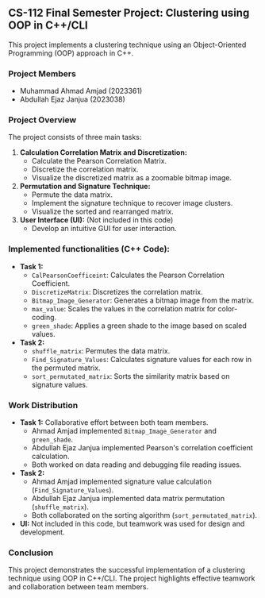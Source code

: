 ## CS-112 Final Semester Project: Clustering using OOP in C++/CLI

This project implements a clustering technique using an Object-Oriented Programming (OOP) approach in C++.

### Project Members

* Muhammad Ahmad Amjad (2023361)
* Abdullah Ejaz Janjua (2023038)

### Project Overview

The project consists of three main tasks:

1. **Calculation Correlation Matrix and Discretization:**
    * Calculate the Pearson Correlation Matrix.
    * Discretize the correlation matrix.
    * Visualize the discretized matrix as a zoomable bitmap image.
2. **Permutation and Signature Technique:**
    * Permute the data matrix.
    * Implement the signature technique to recover image clusters.
    * Visualize the sorted and rearranged matrix.
3. **User Interface (UI):** (Not included in this code)
    * Develop an intuitive GUI for user interaction.

### Implemented functionalities (C++ Code):

* **Task 1:**
    * `CalPearsonCoefficeint`: Calculates the Pearson Correlation Coefficient.
    * `DiscretizeMatrix`: Discretizes the correlation matrix.
    * `Bitmap_Image_Generator`: Generates a bitmap image from the matrix.
    * `max_value`: Scales the values in the correlation matrix for color-coding.
    * `green_shade`: Applies a green shade to the image based on scaled values.
* **Task 2:**
    * `shuffle_matrix`: Permutes the data matrix.
    * `Find_Signature_Values`: Calculates signature values for each row in the permuted matrix.
    * `sort_permutated_matrix`: Sorts the similarity matrix based on signature values.

### Work Distribution

* **Task 1:** Collaborative effort between both team members.
    * Ahmad Amjad implemented `Bitmap_Image_Generator` and `green_shade`.
    * Abdullah Ejaz Janjua implemented Pearson's correlation coefficient calculation.
    * Both worked on data reading and debugging file reading issues.
* **Task 2:**
    * Ahmad Amjad implemented signature value calculation (`Find_Signature_Values`).
    * Abdullah Ejaz Janjua implemented data matrix permutation (`shuffle_matrix`).
    * Both collaborated on the sorting algorithm (`sort_permutated_matrix`).
* **UI:** Not included in this code, but teamwork was used for design and development.

### Conclusion

This project demonstrates the successful implementation of a clustering technique using OOP in C++/CLI.  The project highlights effective teamwork and collaboration between team members.
